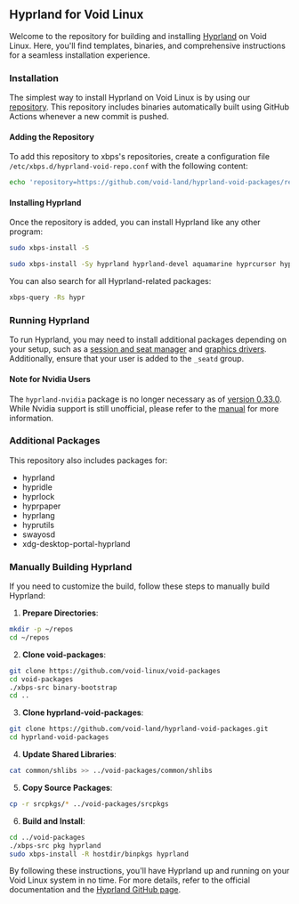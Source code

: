 ## Hyprland for Void Linux

Welcome to the repository for building and installing [Hyprland](https://github.com/hyprwm/Hyprland) on Void Linux. Here, you'll find templates, binaries, and comprehensive instructions for a seamless installation experience.

### Installation

The simplest way to install Hyprland on Void Linux is by using our [repository](https://github.com/void-land/hyprland-void-packages). This repository includes binaries automatically built using GitHub Actions whenever a new commit is pushed.

#### Adding the Repository

To add this repository to xbps's repositories, create a configuration file `/etc/xbps.d/hyprland-void-repo.conf` with the following content:

```sh
echo 'repository=https://github.com/void-land/hyprland-void-packages/releases/latest/download/' | sudo tee /etc/xbps.d/hyprland-packages.conf
```

#### Installing Hyprland

Once the repository is added, you can install Hyprland like any other program:

```sh
sudo xbps-install -S
```

```sh
sudo xbps-install -Sy hyprland hyprland-devel aquamarine hyprcursor hypridle hyprland-protocols hyprlang hyprlock hyprpaper hyprutils hyprwayland-scanner xdg-desktop-portal-hyprland
```

You can also search for all Hyprland-related packages:

```sh
xbps-query -Rs hypr
```

### Running Hyprland

To run Hyprland, you may need to install additional packages depending on your setup, such as a [session and seat manager](https://docs.voidlinux.org/config/session-management.html) and [graphics drivers](https://docs.voidlinux.org/config/graphical-session/graphics-drivers/index.html). Additionally, ensure that your user is added to the `_seatd` group.

#### Note for Nvidia Users

The `hyprland-nvidia` package is no longer necessary as of [version 0.33.0](https://github.com/hyprwm/Hyprland/releases/tag/v0.33.0). While Nvidia support is still unofficial, please refer to the [manual](https://wiki.hyprland.org/hyprland-wiki/pages/Nvidia/) for more information.

### Additional Packages

This repository also includes packages for:
- hyprland
- hypridle
- hyprlock
- hyprpaper
- hyprlang
- hyprutils
- swayosd
- xdg-desktop-portal-hyprland

### Manually Building Hyprland

If you need to customize the build, follow these steps to manually build Hyprland:

1. **Prepare Directories**:

```sh
mkdir -p ~/repos
cd ~/repos
```

2. **Clone void-packages**:

```sh
git clone https://github.com/void-linux/void-packages
cd void-packages
./xbps-src binary-bootstrap
cd ..
```

3. **Clone hyprland-void-packages**:

```sh
git clone https://github.com/void-land/hyprland-void-packages.git
cd hyprland-void-packages
```

4. **Update Shared Libraries**:

```sh
cat common/shlibs >> ../void-packages/common/shlibs
```

5. **Copy Source Packages**:

```sh
cp -r srcpkgs/* ../void-packages/srcpkgs
```

6. **Build and Install**:

```sh
cd ../void-packages
./xbps-src pkg hyprland
sudo xbps-install -R hostdir/binpkgs hyprland
```

By following these instructions, you'll have Hyprland up and running on your Void Linux system in no time. For more details, refer to the official documentation and the [Hyprland GitHub page](https://github.com/hyprwm/Hyprland).